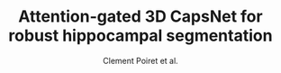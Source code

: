 ---
cat: gaia
subcat: signature
bestof: false
author: Clement Poiret et al.
title: Attention-gated 3D CapsNet for robust hippocampal segmentation
journal: Journal of Medical Imaging (Bellingham, Wash.)
year: 2024
type: article
doi: 10.1117/1.JMI.11.1.014003
---